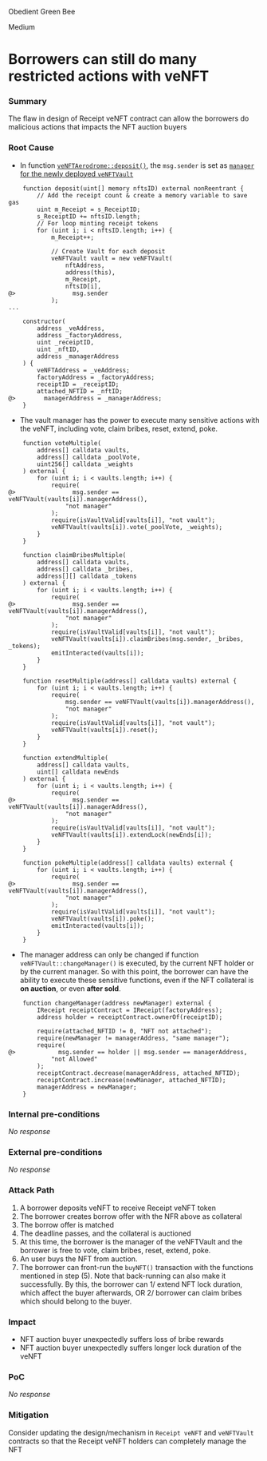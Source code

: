 Obedient Green Bee

Medium

# Borrowers can still do many restricted actions with veNFT

### Summary

The flaw in design of Receipt veNFT contract can allow the borrowers do malicious actions that impacts the NFT auction buyers

### Root Cause

- In function [`veNFTAerodrome::deposit()`](https://github.com/sherlock-audit/2024-11-debita-finance-v3/blob/main/Debita-V3-Contracts/contracts/Non-Fungible-Receipts/veNFTS/Aerodrome/Receipt-veNFT.sol#L72-L78), the `msg.sender` is set as [`manager` for the newly deployed `veNFTVault`](https://github.com/sherlock-audit/2024-11-debita-finance-v3/blob/main/Debita-V3-Contracts/contracts/Non-Fungible-Receipts/veNFTS/Aerodrome/veNFTAerodrome.sol#L66-L78)
```solidity
    function deposit(uint[] memory nftsID) external nonReentrant {
        // Add the receipt count & create a memory variable to save gas
        uint m_Receipt = s_ReceiptID;
        s_ReceiptID += nftsID.length;
        // For loop minting receipt tokens
        for (uint i; i < nftsID.length; i++) {
            m_Receipt++;

            // Create Vault for each deposit
            veNFTVault vault = new veNFTVault(
                nftAddress,
                address(this),
                m_Receipt,
                nftsID[i],
@>                msg.sender
            );
...
```
```solidity
    constructor(
        address _veAddress,
        address _factoryAddress,
        uint _receiptID,
        uint _nftID,
        address _managerAddress
    ) {
        veNFTAddress = _veAddress;
        factoryAddress = _factoryAddress;
        receiptID = _receiptID;
        attached_NFTID = _nftID;
@>        managerAddress = _managerAddress;
    }
```

- The vault manager has the power to execute many sensitive actions with the veNFT, including vote, claim bribes, reset, extend, poke. 
```solidity
    function voteMultiple(
        address[] calldata vaults,
        address[] calldata _poolVote,
        uint256[] calldata _weights
    ) external {
        for (uint i; i < vaults.length; i++) {
            require(
@>                msg.sender == veNFTVault(vaults[i]).managerAddress(),
                "not manager"
            );
            require(isVaultValid[vaults[i]], "not vault");
            veNFTVault(vaults[i]).vote(_poolVote, _weights);
        }
    }

    function claimBribesMultiple(
        address[] calldata vaults,
        address[] calldata _bribes,
        address[][] calldata _tokens
    ) external {
        for (uint i; i < vaults.length; i++) {
            require(
@>                msg.sender == veNFTVault(vaults[i]).managerAddress(),
                "not manager"
            );
            require(isVaultValid[vaults[i]], "not vault");
            veNFTVault(vaults[i]).claimBribes(msg.sender, _bribes, _tokens);
            emitInteracted(vaults[i]);
        }
    }

    function resetMultiple(address[] calldata vaults) external {
        for (uint i; i < vaults.length; i++) {
            require(
                msg.sender == veNFTVault(vaults[i]).managerAddress(),
                "not manager"
            );
            require(isVaultValid[vaults[i]], "not vault");
            veNFTVault(vaults[i]).reset();
        }
    }

    function extendMultiple(
        address[] calldata vaults,
        uint[] calldata newEnds
    ) external {
        for (uint i; i < vaults.length; i++) {
            require(
@>                msg.sender == veNFTVault(vaults[i]).managerAddress(),
                "not manager"
            );
            require(isVaultValid[vaults[i]], "not vault");
            veNFTVault(vaults[i]).extendLock(newEnds[i]);
        }
    }

    function pokeMultiple(address[] calldata vaults) external {
        for (uint i; i < vaults.length; i++) {
            require(
@>                msg.sender == veNFTVault(vaults[i]).managerAddress(),
                "not manager"
            );
            require(isVaultValid[vaults[i]], "not vault");
            veNFTVault(vaults[i]).poke();
            emitInteracted(vaults[i]);
        }
    }
``` 

- The manager address can only be changed if function `veNFTVault::changeManager()` is executed, by the current NFT holder or by the current manager. So with this point, the borrower can have the ability to execute these sensitive functions, even if the NFT collateral is **on auction**, or even **after sold**.
```solidity
    function changeManager(address newManager) external {
        IReceipt receiptContract = IReceipt(factoryAddress);
        address holder = receiptContract.ownerOf(receiptID);

        require(attached_NFTID != 0, "NFT not attached");
        require(newManager != managerAddress, "same manager");
        require(
@>            msg.sender == holder || msg.sender == managerAddress,
            "not Allowed"
        );
        receiptContract.decrease(managerAddress, attached_NFTID);
        receiptContract.increase(newManager, attached_NFTID);
        managerAddress = newManager;
    }
```

### Internal pre-conditions

_No response_

### External pre-conditions

_No response_

### Attack Path

1. A borrower deposits veNFT to receive Receipt veNFT token
2. The borrower creates borrow offer with the NFR above as collateral
3. The borrow offer is matched
4. The deadline passes, and the collateral is auctioned
5. At this time, the borrower is the manager of the veNFTVault and the borrower is free to vote, claim bribes, reset, extend, poke.
6. An user buys the NFT from auction.
7. The borrower can front-run the `buyNFT()` transaction with the functions mentioned in step (5). Note that back-running can also make it successfully. By this, the borrower can 1/ extend NFT lock duration, which affect the buyer afterwards, OR 2/ borrower can claim bribes which should belong to the buyer.

### Impact

- NFT auction buyer unexpectedly suffers loss of bribe rewards
- NFT auction buyer unexpectedly suffers longer lock duration of the veNFT 

### PoC

_No response_

### Mitigation

Consider updating the design/mechanism in `Receipt veNFT` and `veNFTVault` contracts so that the Receipt veNFT holders can completely manage the NFT